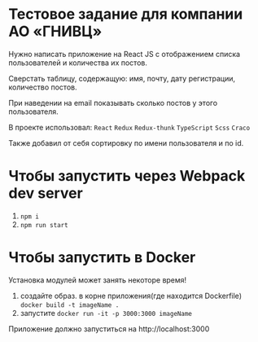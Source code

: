 # Тестовое задание для компании АО «ГНИВЦ»

Нужно написать приложение на React JS
 с отображением списка пользователей и количества их постов.
 
Сверстать таблицу, содержащую: имя, почту, дату регистрации, количество постов.

При наведении на email показывать сколько постов у этого пользователя.


В проекте использовал:
 `React`
`Redux`
`Redux-thunk`
 `TypeScript`
 `Scss`
 `Craco`
 
 Также добавил от себя сортировку по имени пользователя и по id.
  
 # Чтобы запустить через Webpack dev server
 1) `npm i`
 2) `npm run start`

# Чтобы запустить в Docker 
Установка модулей может занять некоторе время!
1) создайте образ.  в корне приложения(где находится Dockerfile)
`docker build -t imageName .`
2) запустите  `docker run -it -p 3000:3000 imageName`

Приложение должно запуститься на http://localhost:3000 




